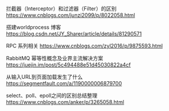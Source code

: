 拦截器（Interceptor）和过滤器（Filter）的区别 https://www.cnblogs.com/junzi2099/p/8022058.html

搭建worldprocess 博客 https://blog.csdn.net/JY_Sharer/article/details/81290571

RPC 系列相关 https://www.cnblogs.com/zyl2016/p/9875593.html

RabbitMQ 幂等性概念及业界主流解决方案 https://juejin.im/post/5c494488e51d45030822a4cf

从输入URL到页面加载发生了什么 https://segmentfault.com/a/1190000006879700

select、poll、epoll之间的区别总结整理 https://www.cnblogs.com/anker/p/3265058.html